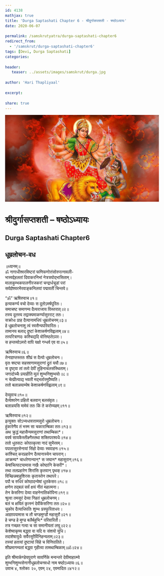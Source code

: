 ```yaml
---    
id: 4138    
mathjax: true    
title: 'Durga Saptashati Chapter 6 - श्रीदुर्गासप्तशती - षष्ठोऽध्यायः'    
date: 2020-06-07    

permalink: /samskrutyatra/durga-saptashati-chapter6
redirect_from: 
  - '/samskrut/durga-saptashati-chapter6'
tags: [Devi, Durga Saptashati]    
categories:    
    
header:    
   teaser: ../assets/images/samskrut/durga.jpg    
    
author: 'Hari Thapliyaal'    
    
excerpt:    
    
share: true    
---    
```

    
![](../assets/images/samskrut/durga.jpg)    
    
# श्रीदुर्गासप्तशती – षष्ठोऽध्यायः    
## Durga Saptashati Chapter6    
    
## धूम्रलोचन-वध    
    
॥ध्यानम्॥    
ॐ नागाधीश्‍वरविष्टरां फणिफणोत्तंसोरुरत्‍नावली-    
भास्वद्देहलतां दिवाकरनिभां नेत्रत्रयोद्भासिताम्।    
मालाकुम्भकपालनीरजकरां चन्द्रार्धचूडां परां    
सर्वज्ञेश्‍वरभैरवाङ्‌कनिलयां पद्मावतीं चिन्तये॥    
    
“ॐ” ऋषिरुवाच॥१॥    
इत्याकर्ण्य वचो देव्याः स दूतोऽमर्षपूरितः।    
समाचष्ट समागम्य दैत्यराजाय विस्तरात्॥२॥    
तस्य दूतस्य तद्वाक्यमाकर्ण्यासुरराट् ततः।    
सक्रोधः प्राह दैत्यानामधिपं धूम्रलोचनम्॥३॥    
हे धूम्रलोचनाशु त्वं स्वसैन्यपरिवारितः।    
तामानय बलाद् दुष्टां केशाकर्षणविह्वलाम्॥४॥    
तत्परित्राणदः कश्‍चिद्यदि वोत्तिष्ठतेऽपरः।    
स हन्तव्योऽमरो वापि यक्षो गन्धर्व एव वा॥५॥    
    
ऋषिरुवाच॥६॥    
तेनाज्ञप्तस्ततः शीघ्रं स दैत्यो धूम्रलोचनः।    
वृतः षष्ट्या सहस्राणामसुराणां द्रुतं ययौ॥७॥    
स दृष्ट्‌वा तां ततो देवीं तुहिनाचलसंस्थिताम्।    
जगादोच्चैः प्रयाहीति मूलं शुम्भनिशुम्भयोः॥८॥    
न चेत्प्रीत्याद्य भवती मद्भर्तारमुपैष्यति।    
ततो बलान्नयाम्येष केशाकर्षणविह्वलाम्॥९॥    
    
देव्युवाच॥१०॥    
दैत्येश्‍वरेण प्रहितो बलवान् बलसंवृतः।    
बलान्नयसि मामेवं ततः किं ते करोम्यहम्॥११॥    
    
ऋषिरुवाच॥१२॥    
इत्युक्तः सोऽभ्यधावत्तामसुरो धूम्रलोचनः।    
हुंकारेणैव तं भस्म सा चकाराम्बिका ततः॥१३॥    
अथ क्रुद्धं महासैन्यमसुराणां तथाम्बिका*।    
ववर्ष सायकैस्तीक्ष्णैस्तथा शक्तिपरश्‍वधैः॥१४॥    
ततो धुतसटः कोपात्कृत्वा नादं सुभैरवम्।    
पपातासुरसेनायां सिंहो देव्याः स्ववाहनः॥१५॥    
कांश्‍चित् करप्रहारेण दैत्यानास्येन चापरान्।    
आक्रम्य* चाधरेणान्यान्‌* स जघान* महासुरान्॥१६॥    
केषांचित्पाटयामास नखैः कोष्ठानि केसरी*।    
तथा तलप्रहारेण शिरांसि कृतवान् पृथक्॥१७॥    
विच्छिन्नबाहुशिरसः कृतास्तेन तथापरे।    
पपौ च रुधिरं कोष्ठादन्येषां धुतकेसरः॥१८॥    
क्षणेन तद्‌बलं सर्वं क्षयं नीतं महात्मना।    
तेन केसरिणा देव्या वाहनेनातिकोपिना॥१९॥    
श्रुत्वा तमसुरं देव्या निहतं धूम्रलोचनम्।    
बलं च क्षयितं कृत्स्नं देवीकेसरिणा ततः॥२०॥    
चुकोप दैत्याधिपतिः शुम्भः प्रस्फुरिताधरः।    
आज्ञापयामास च तौ चण्डमुण्डौ महासुरौ॥२१॥    
हे चण्ड हे मुण्ड बलैर्बहुभिः* परिवारितौ।    
तत्र गच्छत गत्वा च सा समानीयतां लघु॥२२॥    
केशेष्वाकृष्य बद्ध्वा वा यदि वः संशयो युधि।    
तदाशेषायुधैः सर्वैरसुरैर्विनिहन्यताम्॥२३॥    
तस्यां हतायां दुष्टायां सिंहे च विनिपातिते।    
शीघ्रमागम्यतां बद्ध्वा गृहीत्वा तामथाम्बिकाम्॥ॐ॥२४॥    
    
इति श्रीमार्कण्डेयपुराणे सावर्णिके मन्वन्तरे देवीमाहात्म्ये    
शुम्भनिशुम्भसेनानीधूम्रलोचनवधो नाम षष्ठोऽध्यायः॥६॥    
उवाच ४, श्‍लोकाः २०, एवम्‌ २४, एवमादितः॥४१२॥    
    
